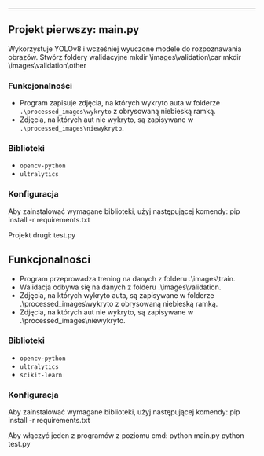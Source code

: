 ---

## Projekt pierwszy: main.py
Wykorzystuje YOLOv8 i wcześniej wyuczone modele do rozpoznawania obrazów.
Stwórz foldery walidacyjne 
mkdir \images\validation\car
mkdir \images\validation\other

### Funkcjonalności
- Program zapisuje zdjęcia, na których wykryto auta w folderze `.\processed_images\wykryto` z obrysowaną niebieską ramką.
- Zdjęcia, na których aut nie wykryto, są zapisywane w `.\processed_images\niewykryto`.

### Biblioteki
- `opencv-python`
- `ultralytics`

### Konfiguracja
Aby zainstalować wymagane biblioteki, użyj następującej komendy:
pip install -r requirements.txt

Projekt drugi: test.py

## Funkcjonalności
- Program przeprowadza trening na danych z folderu .\images\train.
- Walidacja odbywa się na danych z folderu .\images\validation.
- Zdjęcia, na których wykryto auta, są zapisywane w folderze .\processed_images\wykryto z obrysowaną niebieską ramką.
- Zdjęcia, na których aut nie wykryto, są zapisywane w .\processed_images\niewykryto.


### Biblioteki
- `opencv-python`
- `ultralytics`
- `scikit-learn`

### Konfiguracja
Aby zainstalować wymagane biblioteki, użyj następującej komendy:
pip install -r requirements.txt

Aby włączyć jeden z programów z poziomu cmd:
python main.py
python test.py
